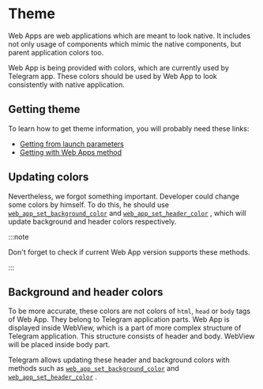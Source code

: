 # Theme

Web Apps are web applications which are meant to look native. It includes not
only usage of components which mimic the native components, but parent
application colors too.

Web App is being provided with colors, which are currently used by Telegram app.
These colors should be used by Web App to look consistently with native
application.

## Getting theme

To learn how to get theme information, you will probably need these links:

- [Getting from launch parameters](../launch-params/general#tgwebappthemeparams)
- [Getting with Web Apps method](../apps-communication/methods#web_app_request_theme)

## Updating colors

Nevertheless, we forgot something important. Developer could change some colors
by himself. To do this, he should
use [`web_app_set_background_color`](../apps-communication/methods#web_app_set_background_color)
and [`web_app_set_header_color`](../apps-communication/methods#web_app_set_header_color)
, which will update background and header colors respectively.

:::note

Don't forget to check if current Web App version supports these methods.

:::

## Background and header colors

To be more accurate, these colors are not colors of `html`, `head` or `body`
tags of Web App. They belong to Telegram application parts. Web App is
displayed inside WebView, which is a part of more complex structure of Telegram
application. This structure consists of header and body. WebView will be placed
inside body part.

Telegram allows updating these header and background colors with methods such
as [`web_app_set_background_color`](../apps-communication/methods#web_app_set_background_color)
and [`web_app_set_header_color`](../apps-communication/methods#web_app_set_header_color)
. 
